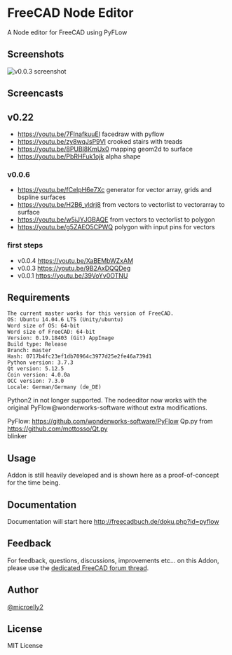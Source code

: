 # FreeCAD Node Editor
A Node editor for FreeCAD using PyFLow

## Screenshots
![v0.0.3 screenshot](https://user-images.githubusercontent.com/4140247/60964703-fd265580-a2e1-11e9-906b-7dd91a754785.png)

## Screencasts

## v0.22

  - https://youtu.be/7FInafkuuEI facedraw with pyflow
  - https://youtu.be/zy8wqJsP9VI crooked stairs with treads
  - https://youtu.be/8PUBl8KmUx0 mapping geom2d to surface
  - https://youtu.be/PbRHFuk1ojk alpha shape

### v0.0.6

  - https://youtu.be/fCelpH6e7Xc generator for vector array, grids and bspline surfaces
  - https://youtu.be/H2B6_yldrj8 from  vectors to vectorlist to vectorarray to surface
  - https://youtu.be/w5iJYJGBAQE from vectors to vectorlist to polygon
  - https://youtu.be/g5ZAEO5CPWQ polygon with input pins for vectors 

### first steps

  - v0.0.4  https://youtu.be/XaBEMbWZxAM
  - v0.0.3  https://youtu.be/9B2AxDQQDeg  
  - v0.0.1  https://youtu.be/39VoYv0OTNU  

## Requirements

    The current master works for this version of FreeCAD.
    OS: Ubuntu 14.04.6 LTS (Unity/ubuntu)
    Word size of OS: 64-bit
    Word size of FreeCAD: 64-bit
    Version: 0.19.18403 (Git) AppImage
    Build type: Release
    Branch: master
    Hash: 0717b4fc23ef1db70964c3977d25e2fe46a739d1
    Python version: 3.7.3
    Qt version: 5.12.5
    Coin version: 4.0.0a
    OCC version: 7.3.0
    Locale: German/Germany (de_DE)

Python2 in not longer supported. The nodeeditor now works with the original PyFlow@wonderworks-software without extra modifications.


PyFlow: https://github.com/wonderworks-software/PyFlow
Qp.py from https://github.com/mottosso/Qt.py  
blinker  


## Usage
Addon is still heavily developed and is shown here as a proof-of-concept for the time being.  

## Documentation
Documentation will start here http://freecadbuch.de/doku.php?id=pyflow

## Feedback
For feedback, questions, discussions, improvements etc... on this Addon, please use the [dedicated FreeCAD forum thread](https://forum.freecadweb.org/viewtopic.php?f=8&t=36299).

## Author
[@microelly2](https://github.com/microelly2)  

## License
MIT License
